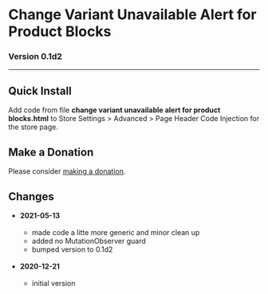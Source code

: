 # Change Variant Unavailable Alert for Product Blocks

### Version 0.1d2

---

## Quick Install

Add code from file **change variant unavailable alert for product blocks.html**
to Store Settings > Advanced > Page Header Code Injection for the store page.

## Make a Donation

Please consider [making a donation](https://github.com/tomsWebConsulting/twcsl#make-a-donation).

## Changes

* **2021-05-13**
<br><br>
  * made code a litte more generic and minor clean up
  * added no MutationObserver guard
  * bumped version to 0.1d2
  <br><br>
* **2020-12-21**
<br><br>
  * initial version
